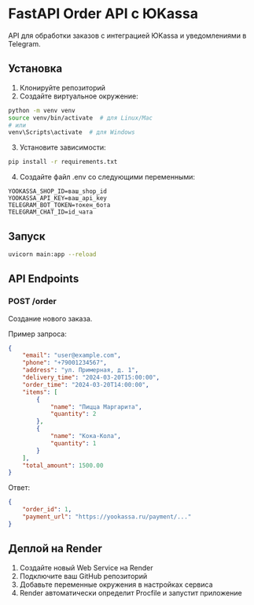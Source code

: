 # FastAPI Order API с ЮKassa

API для обработки заказов с интеграцией ЮKassa и уведомлениями в Telegram.

## Установка

1. Клонируйте репозиторий
2. Создайте виртуальное окружение:
```bash
python -m venv venv
source venv/bin/activate  # для Linux/Mac
# или
venv\Scripts\activate  # для Windows
```

3. Установите зависимости:
```bash
pip install -r requirements.txt
```

4. Создайте файл .env со следующими переменными:
```
YOOKASSA_SHOP_ID=ваш_shop_id
YOOKASSA_API_KEY=ваш_api_key
TELEGRAM_BOT_TOKEN=токен_бота
TELEGRAM_CHAT_ID=id_чата
```

## Запуск

```bash
uvicorn main:app --reload
```

## API Endpoints

### POST /order

Создание нового заказа.

Пример запроса:
```json
{
    "email": "user@example.com",
    "phone": "+79001234567",
    "address": "ул. Примерная, д. 1",
    "delivery_time": "2024-03-20T15:00:00",
    "order_time": "2024-03-20T14:00:00",
    "items": [
        {
            "name": "Пицца Маргарита",
            "quantity": 2
        },
        {
            "name": "Кока-Кола",
            "quantity": 1
        }
    ],
    "total_amount": 1500.00
}
```

Ответ:
```json
{
    "order_id": 1,
    "payment_url": "https://yookassa.ru/payment/..."
}
```

## Деплой на Render

1. Создайте новый Web Service на Render
2. Подключите ваш GitHub репозиторий
3. Добавьте переменные окружения в настройках сервиса
4. Render автоматически определит Procfile и запустит приложение 